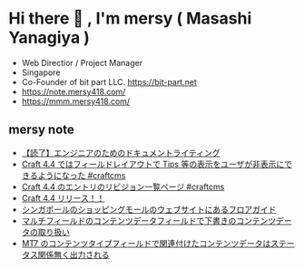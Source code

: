 # Hi there 👋 , I'm mersy ( Masashi Yanagiya )

- Web Directior / Project Manager
- Singapore
- Co-Founder of bit part LLC. https://bit-part.net
- https://note.mersy418.com/
- https://mmm.mersy418.com/

## mersy note
<!-- BLOG-POST-LIST:START -->
- [【読了】エンジニアのためのドキュメントライティング](https://note.mersy418.com/article/book-b0bxsyf2n4?utm_source=feed)
- [Craft 4.4 ではフィールドレイアウトで Tips 等の表示をユーザが非表示にできるようになった #craftcms](https://note.mersy418.com/article/craft-4-4-dismissible-tips?utm_source=feed)
- [Craft 4.4 のエントリのリビジョン一覧ページ #craftcms](https://note.mersy418.com/article/craft-4-4-entry-revisions-page?utm_source=feed)
- [Craft 4.4 リリース！！](https://note.mersy418.com/article/craft-4-4-released?utm_source=feed)
- [シンガポールのショッピングモールのウェブサイトにあるフロアガイド](https://note.mersy418.com/article/diary-20230305?utm_source=feed)
- [マルチフィールドのコンテンツデータフィールドで下書きのコンテンツデータの取り扱い](https://note.mersy418.com/article/mtappjquery-multifield-contentdata-draft?utm_source=feed)
- [MT7 のコンテンツタイプフィールドで関連付けたコンテンツデータはステータス関係無く出力される](https://note.mersy418.com/article/mt7-contenttypefield-contentdata-status?utm_source=feed)
<!-- BLOG-POST-LIST:END -->

